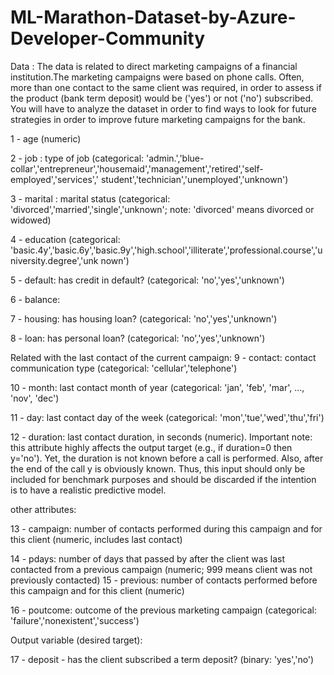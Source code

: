 # ML-Marathon-Dataset-by-Azure-Developer-Community
Data : The data is related to direct marketing campaigns of a financial institution.The marketing
campaigns were based on phone calls. Often, more than one contact to the same client was
required, in order to assess if the product (bank term deposit) would be ('yes') or not ('no')
subscribed. You will have to analyze the dataset in order to find ways to look for future
strategies in order to improve future marketing campaigns for the bank.

1 - age (numeric)

2 - job : type of job (categorical: 'admin.','blue-collar','entrepreneur','housemaid','management','retired','self-employed','services',' student','technician','unemployed','unknown')

3 - marital : marital status (categorical: 'divorced','married','single','unknown'; note: 'divorced' means divorced or widowed)

4 - education (categorical: 'basic.4y','basic.6y','basic.9y','high.school','illiterate','professional.course','university.degree','unk nown')

5 - default: has credit in default? (categorical: 'no','yes','unknown')

6 - balance:

7 - housing: has housing loan? (categorical: 'no','yes','unknown')

8 - loan: has personal loan? (categorical: 'no','yes','unknown')

Related with the last contact of the current campaign: 9 - contact: contact communication type (categorical: 'cellular','telephone')

10 - month: last contact month of year (categorical: 'jan', 'feb', 'mar', …, 'nov', 'dec')

11 - day: last contact day of the week (categorical: 'mon','tue','wed','thu','fri')

12 - duration: last contact duration, in seconds (numeric). Important note: this attribute highly affects the output target (e.g., if duration=0 then y='no'). Yet, the duration is not known before a call is performed. Also, after the end of the call y is obviously known. Thus, this input should only be included for benchmark purposes and should be discarded if the intention is to have a realistic predictive model.

other attributes:

13 - campaign: number of contacts performed during this campaign and for this client (numeric, includes last contact)

14 - pdays: number of days that passed by after the client was last contacted from a previous campaign (numeric; 999 means client was not previously contacted) 15 - previous: number of contacts performed before this campaign and for this client (numeric)

16 - poutcome: outcome of the previous marketing campaign (categorical: 'failure','nonexistent','success')

Output variable (desired target): 

17 - deposit - has the client subscribed a term deposit? (binary: 'yes','no')
